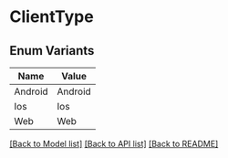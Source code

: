 # ClientType

## Enum Variants

| Name | Value |
|---- | -----|
| Android | Android |
| Ios | Ios |
| Web | Web |


[[Back to Model list]](../README.md#documentation-for-models) [[Back to API list]](../README.md#documentation-for-api-endpoints) [[Back to README]](../README.md)


